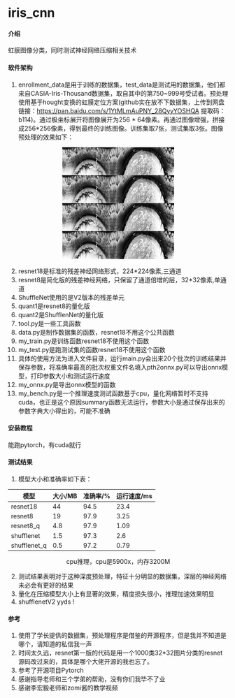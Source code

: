 # iris_cnn

#### 介绍
虹膜图像分类，同时测试神经网络压缩相关技术

#### 软件架构
1.  enrollment_data是用于训练的数据集，test_data是测试用的数据集，他们都来自CASIA-Iris-Thousand数据集，取自其中的第750~999号受试者。预处理使用基于hought变换的虹膜定位方案(github实在放不下数据集，上传到网盘链接：https://pan.baidu.com/s/1YtMLmAuPNY_28QyyYOSHQA 
提取码：b114)。通过极坐标展开将图像展开为256 * 64像素。再通过图像增强，拼接成256*256像素，得到最终的训练图像。训练集取7张，测试集取3张。图像预处理的效果如下：

<div align=center>
  
![预处理](S5750L00.png "Magic Gardens")
  
</div>

2.  resnet18是标准的残差神经网络形式，224*224像素,三通道
3.  resnet8是简化版的残差神经网络，只保留了通道倍增的层，32*32像素,单通道
4.  ShuffleNet使用的是V2版本的残差单元
5.  quant1是resnet8的量化版
6.  quant2是ShufflenNet的量化版
7.  tool.py是一些工具函数
8.  data.py是制作数据集的函数，resnet18不用这个公共函数
9.  my_train.py是训练函数resnet18不使用这个函数
10.  my_test.py是跑测试集的函数resnet18不使用这个函数
11.  具体的使用方法为进入文件目录，运行main.py会出来20个批次的训练结果并保存参数，将准确率最高的批次权重文件名填入pth2onnx.py可以导出onnx模型，打印参数大小和测试运行速度
12.  my_onnx.py是导出onnx模型的函数
13.  my_bench.py是一个推理速度测试函数基于cpu，量化网络暂时不支持cuda，也正是这个原因summary函数无法运行，参数大小是通过保存出来的参数字典大小得出的，可能不准确


#### 安装教程

能跑pytorch，有cuda就行

#### 测试结果
1.  模型大小和准确率如下表：
<div align=center>
  
| 模型 | 大小/MB | 准确率/% | 运行速度/ms |
| --- | --- | --- | --- |
| resnet18 | 44 | 94.5 | 23.4 |
| resnet8 | 19 | 97.9 | 3.25 |
| resnet8_q | 4.8 | 97.9 | 1.09 |
| shufflenet | 1.5 | 97.3 | 2.6 |
| shufflenet_q | 0.5 | 97.2 | 0.79 |

  cpu推理，cpu是5900x，内存3200M
  
</div>

2.  测试结果表明对于这种深度预处理，特征十分明显的数据集，深层的神经网络未必会有更好的结果
3.  量化在压缩模型大小上有显著的效果，精度损失很小，推理加速效果明显
4.  shufflenetV2 yyds !

#### 参考

1.  使用了学长提供的数据集，预处理程序是借鉴的开源程序，但是我并不知道是哪个，请知道的私信我一声
2.  时间太久远，resnet第一版的代码是用一个1000类32*32图片分类的resnet源码改过来的，具体是哪个大佬开源的我也忘了。
3.  参考了开源项目Pytorch
4.  感谢指导老师和三个学弟的帮助，没有你们我毕不了业
5.  感谢李宏毅老师和zomi酱的教学视频


